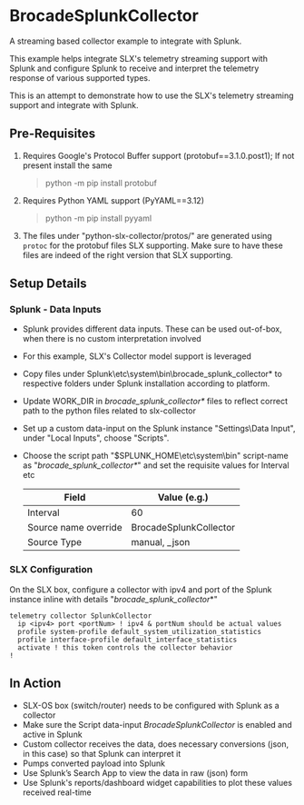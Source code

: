# BrocadeSplunkCollector
A streaming based collector example to integrate with Splunk.

This example helps integrate SLX's telemetry streaming support with Splunk and 
configure Splunk to receive and interpret the telemetry response of various supported types. 

This is an attempt to demonstrate how to use the SLX's telemetry streaming support 
and integrate with Splunk. 


## Pre-Requisites
1. Requires Google's Protocol Buffer support (protobuf==3.1.0.post1); If not present 
   install the same
   >python -m pip install protobuf
2. Requires Python YAML support (PyYAML==3.12)
   >python -m pip install pyyaml
3. The files under "python-slx-collector/protos/" are generated using `protoc` for the 
   protobuf files SLX supporting. Make sure to have these files are indeed of the right
   version that SLX supporting. 

## Setup Details

### Splunk - Data Inputs
- Splunk provides different data inputs. These can be used out-of-box, when 
  there is no custom interpretation involved
- For this example, SLX's Collector model support is leveraged
- Copy files under Splunk\etc\system\bin\brocade_splunk_collector\* to respective 
  folders under Splunk installation according to platform.
- Update WORK_DIR in *brocade_splunk_collector\** files to reflect correct path to 
  the python files related to slx-collector
- Set up a custom data-input on the Splunk instance "Settings\Data Input\", 
  under "Local Inputs", choose "Scripts".
- Choose the script path "$SPLUNK_HOME\etc\system\bin" script-name as 
  "*brocade_splunk_collector\**" and set the requisite values for Interval etc
  
  | Field | Value (e.g.) |
  | --- | --- |
  | Interval | 60 |
  | Source name override | BrocadeSplunkCollector |
  | Source Type | manual, \_json |

### SLX Configuration
On the SLX box, configure a collector with ipv4 and port of the Splunk instance
inline with details "*brocade_splunk_collector*\*" 
```
telemetry collector SplunkCollector
  ip <ipv4> port <portNum> ! ipv4 & portNum should be actual values
  profile system-profile default_system_utilization_statistics
  profile interface-profile default_interface_statistics
  activate ! this token controls the collector behavior
!  
```

## In Action
- SLX-OS box (switch/router) needs to be configured with Splunk as a collector
- Make sure the Script data-input *BrocadeSplunkCollector* is enabled and active in Splunk
- Custom collector receives the data, does necessary conversions (json, in this case) 
so that Splunk can interpret it
- Pumps converted payload into Splunk
- Use Splunk’s Search App to view the data in raw (json) form 
- Use Splunk's reports/dashboard widget capabilities to plot these values received real-time
